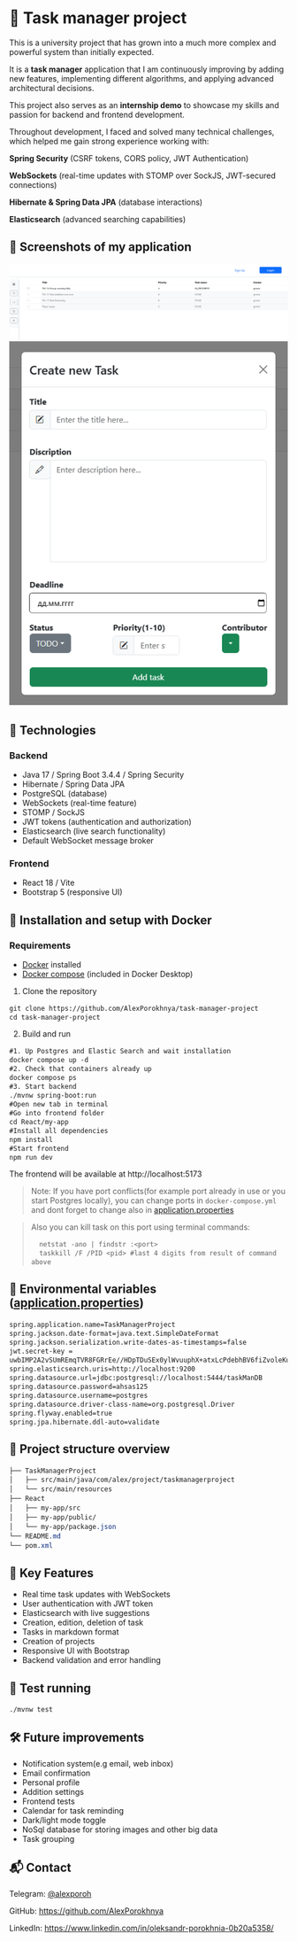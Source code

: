 # 📝 Task manager project

This is a university project that has grown into a much more complex and powerful system than initially expected.

It is a **task manager** application that I am continuously improving by adding new features, implementing different algorithms, and applying advanced architectural decisions.

This project also serves as an **internship demo** to showcase my skills and passion for backend and frontend development.

Throughout development, I faced and solved many technical challenges, which helped me gain strong experience working with:

**Spring Security** (CSRF tokens, CORS policy, JWT Authentication)

**WebSockets** (real-time updates with STOMP over SockJS, JWT-secured connections)

**Hibernate & Spring Data JPA** (database interactions)

**Elasticsearch** (advanced searching capabilities)

## 📸 Screenshots of my application
![img.png](imageForReadme/img.png)
![img.png](imageForReadme/img_1.png)

## 🚀 Technologies
### Backend

- Java 17 / Spring Boot 3.4.4 / Spring Security
- Hibernate / Spring Data JPA
- PostgreSQL (database)
- WebSockets (real-time feature)
- STOMP / SockJS
- JWT tokens (authentication and authorization)
- Elasticsearch (live search functionality)
- Default WebSocket message broker

### Frontend 

- React 18 / Vite
- Bootstrap 5 (responsive UI)

## 🐳 Installation and setup with Docker

### Requirements
- [Docker](https://www.docker.com/get-started/) installed
- [Docker compose](https://docs.docker.com/compose/) (included in Docker Desktop)

1. Clone the repository

```githubexpressionlanguage
git clone https://github.com/AlexPorokhnya/task-manager-project
cd task-manager-project
```

2. Build and run
```shell
#1. Up Postgres and Elastic Search and wait installation
docker compose up -d
#2. Check that containers already up
docker compose ps
#3. Start backend
./mvnw spring-boot:run
#Open new tab in terminal
#Go into frontend folder
cd React/my-app
#Install all dependencies
npm install
#Start frontend
npm run dev
```
The frontend will be available at http://localhost:5173

> Note: If you have port conflicts(for example port already in use or you start Postgres locally), you can change ports
> in `docker-compose.yml` and dont forget to change also in [application.properties](src/main/resources/application.properties)

> Also you can kill task on this port using terminal commands:
> ```shell
>   netstat -ano | findstr :<port>
>   taskkill /F /PID <pid> #last 4 digits from result of command above
>```

## 🔑 Environmental variables ([application.properties](src/main/resources/application.properties))
```properties
spring.application.name=TaskManagerProject
spring.jackson.date-format=java.text.SimpleDateFormat
spring.jackson.serialization.write-dates-as-timestamps=false
jwt.secret-key = uwbIMP2A2vSUmREmqTVR8FGRrEe//HDpTDuSEx0ylWvuuphX+atxLcPdebhBV6fiZvoleKuSLOR5VKt2zte8Zg==
spring.elasticsearch.uris=http://localhost:9200
spring.datasource.url=jdbc:postgresql://localhost:5444/taskManDB
spring.datasource.password=ahsas125
spring.datasource.username=postgres
spring.datasource.driver-class-name=org.postgresql.Driver
spring.flyway.enabled=true
spring.jpa.hibernate.ddl-auto=validate
```

## 📁 Project structure overview
```css
├── TaskManagerProject
│   ├── src/main/java/com/alex/project/taskmanagerproject
│   └── src/main/resources
├── React
│   ├── my-app/src
│   ├── my-app/public/
│   └── my-app/package.json
└── README.md
└── pom.xml
```

## 🧠 Key Features
- Real time task updates with WebSockets
- User authentication with JWT token
- Elasticsearch with live suggestions
- Creation, edition, deletion of task
- Tasks in markdown format
- Creation of projects 
- Responsive UI with Bootstrap
- Backend validation and error handling

## 🧪 Test running
```shell
./mvnw test
```

## 🛠️ Future improvements
- Notification system(e.g email, web inbox)
- Email confirmation 
- Personal profile
- Addition settings
- Frontend tests
- Calendar for task reminding
- Dark/light mode toggle
- NoSql database for storing images and other big data
- Task grouping

## 📬 Contact
Telegram: [@alexporoh](https://t.me/alexporoh)

GitHub: https://github.com/AlexPorokhnya

LinkedIn: https://www.linkedin.com/in/oleksandr-porokhnia-0b20a5358/







